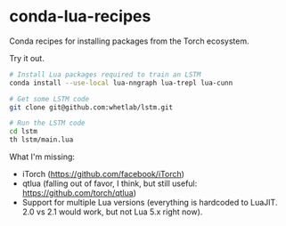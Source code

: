 # conda-lua-recipes

Conda recipes for installing packages from the Torch ecosystem.

Try it out.

```bash
# Install Lua packages required to train an LSTM
conda install --use-local lua-nngraph lua-trepl lua-cunn

# Get some LSTM code
git clone git@github.com:whetlab/lstm.git

# Run the LSTM code
cd lstm
th lstm/main.lua
```

What I'm missing:
 - iTorch (https://github.com/facebook/iTorch)
 - qtlua (falling out of favor, I think, but still useful: https://github.com/torch/qtlua)
 - Support for multiple Lua versions (everything is hardcoded to LuaJIT. 2.0 vs 2.1 would work, but not Lua 5.x right now).
